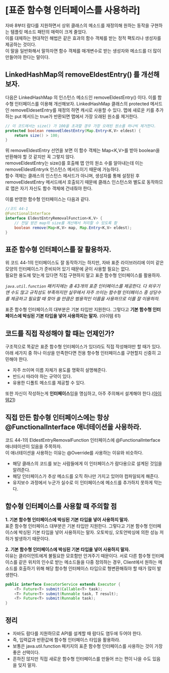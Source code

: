 # [표준 함수형 인터페이스를 사용하라]
자바 8부터 람다를 지원하면서 상위 클래스의 메소드를 재정의해 원하는 동작을 구현하는 템플릿 메소드 패턴의 매력이 크게 줄었다.  
이를 대체하는 현대적인 해법은 같은 효과의 함수 객체를 받는 정적 팩토리나 생성자를 제공하는 것이다.  
이 말을 일반화해서 말하자면 함수 객체를 매개변수로 받는 생성자와 메소드를 더 많이 만들어야 한다는 말이다.  

## LinkedHashMap의 removeEldestEntry() 를 개선해보자.
다음은 LinkedHashMap 의 인스턴스 메소드인 removeEldestEntry() 이다. 이를 함수형 인터페이스를 이용해 개선해보자.
LinkedHashMap 클래스의 protected 메서드인 removeEldesetEntry를 재정의 하면 캐시로 사용할 수 있다.
맵에 새로운 키를 추가하는 put 메서드는 true가 반환되면 맵에서 가장 오래된 원소를 제거한다.

```JAVA
// 이 코드에서는 size() 가 100을 초과할 경우 가장 오래된 원소를 하나씩 제거한다.
protected boolean removeEldestEntry(Map.Entry<K,V> eldest) {
    return size() > 100;
}
```
위 removeEldestEntry 선언을 보면 이 함수 객체는 Map<K,V>를 받아 boolean을 반환해야 할 것 같지만 꼭 그렇지 않다.  
removeEldestEntry는 size()를 호출해 맵 안의 원소 수를 알아내는데 이는 removeEldestEntryrk 인스턴스 메서드이기 때문에 가능하다.  
함수 객체는 클래스의 인스턴스 메서드가 아니며, 생성자를 통해 설정된 후 removeEldestEntry 메서드에서 호출되기 때문에 클래스 인스턴스와 별도로 동작하므로 맵은 자기 자신도 함수 객체에 건네줘야 한다.

이를 반영한 함수형 인터페이스는 다음과 같다.

```JAVA
//코드 44-1
@FunctionalInterface
interface EldestEntryRemovalFunction<K,V> {
    // 전달 받은 map의 size를 계산해서 처리할 수 있도록 함
    boolean remove(Map<K,V> map, Map.Entry<K,V> eldest);
}
```

## 표준 함수형 인터페이스를 잘 활용하자.
위 코드 44-1의 인터페이스도 잘 동작하기는 하지만, 자바 표준 라이브러리에 이미 같은 모양의 인터페이스가 준비되어 있기 때문에 굳이 사용할 필요는 없다.  
필요한 용도에 맞는게 있다면 직접 구현하지 말고 표준 함수형 인터페이스를 활용하자.  

*`java.util.function` 패키지에는 총 43개의 표준 인터페이스를 제공한다. 다 외우기엔 수도 많고 규칙성도 부족하지만 실무에서 자주 쓰이는 함수형 인터페이스 중 상당수를 제공하고 필요할 때 찾아 쓸 만큼은 범용적인 이름을 사용하므로 이를 잘 이용하자.*  

표준 함수형 인터페이스의 대부분은 기본 타입만 지원한다. 그렇다고 **기본 함수형 인터페이스에 박싱된 기본 타입을 넣어 사용하지는 말자.** (아이템 61)

## 코드를 직접 작성해야 할 때는 언제인가?
구조적으로 똑같은 표준 함수형 인터페이스가 있더라도 직접 작성해야만 할 때가 있다. 아래 세가지 중 하나 이상을 만족한다면 전용 항수형 인터페이스를 구현할지 신중히 고민해야 한다.  
* 자주 쓰이며 이름 자체가 용도를 명확히 설명해준다.  
* 반드시 따라야 하는 규약이 있다.  
* 유용한 디폴트 메소드를 제공할 수 있다.

또한 자신이 작성하는게 **인터페이스**임을 명심하고, 아주 주의해서 설계해야 한다.([아이템21](04장/아이템_21/인터페이스는_구현하는_쪽을_생각해_설계하라.md))

## 직접 만든 함수형 인터페이스에는 항상 @FunctionalInterface 애너테이션을 사용하라.
코드 44-1의 EldestEntryRemovalFunction 인터페이스에 @FunctionalInterface 애너테이션이 있음을 주목하자.  
이 애너테이션을 사용하는 이유는 @Override를 사용하는 이유와 비슷하다.  
* 해당 클래스의 코드를 보는 사람들에게 이 인터페이스가 람다용으로 설계된 것임을 알려준다.
* 해당 인터페이스가 추상 메소드를 오직 하나만 가지고 있어야 컴파일되게 해준다.
* 유지보수 과정에서 누군가 실수로 이 인터페이스에 메소드를 추가하지 못하게 막는다.

## 함수형 인터페이스를 사용할 때 주의할 점
**1. 기본 함수형 인터페이스에 박싱된 기본 타입을 넣어 사용하지 말자.**  
표준 함수형 인터페이스 대부분은 기본 타입만 지원한다. 그렇다고 기본 함수형 인터페이스에 박싱된 기본 타입을 넣어 사용하지는 말자. 오토박싱, 오토언박싱에 의한 성능 저하가 발생하기 때문이다.

**2. 기본 함수형 인터페이스에 박싱된 기본 타입을 넣어 사용하지 말자.**  
이유는 클라이언트에게 불필요한 모호함만 안겨주기 때문이다. 서로 다른 함수형 인터페이스를 같은 위치의 인수로 받는 메소드들을 다중 정의하는 경우, Client에서 원하는 메소드를 호출하기 위해 해당 함수형 인터페이스 타입으로 형변환해줘야 할 때가 많이 발생한다.  

```JAVA
public interface ExecutorService extends Executor {
    <T> Future<T> submit(Callable<T> task);
    <T> Future<T> submit(Runnable task, T result); 
    <T> Future<T> submit(Runnable task);
}
```

## 정리
* 자바도 람다를 지원하므로 API를 설계할 때 람다도 염두에 두어야 한다.  
* 즉, 입력값과 반환값에 함수형 인터페이스 타입을 활용하라.  
* 보통은 java.util.function 패키지의 표준 함수형 인터페이스를 사용하는 것이 가장 좋은 선택이다.  
* 흔하진 않지만 직접 새로운 함수형 인터페이스를 만들어 쓰는 편이 나을 수도 있음을 잊지 말자. 